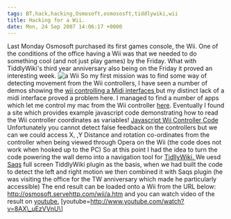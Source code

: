```yaml
---
tags: BT,hack,hacking,Osmosoft,osmososft,tiddlywiki,wii
title: Hacking for a Wii.
date: Mon, 24 Sep 2007 14:06:17 +0000
---
```

Last Monday Osmosoft purchased its first games console, the Wii. One of the conditions of the office having a Wii was that we needed to do something cool (and not just play games) by the Friday. What with TiddlyWiki's third year anniversary also being on the Friday it proved an interesting week. ![a Wii](http://www.laternerdz.com/wp-content/uploads/2006/11/wii.jpg) So my first mission was to find some way of detecting movement from the Wii controllers, I have seen a number of demos showing the [wii controlling a Midi interfaces ](http://mike.verdone.ca/wiitomidi/ "wii controlling midi interface") but my distinct lack of a midi interface proved a problem here. I managed to find a number of apps which let me control my mac from the Wii controller [here](http://wiibrew.org/index.php?title=List_of_Wii_Applications "control aps from your wii controller"). Eventually I found a site which provides example javascript code demonstrating how to read the Wii controller coordinates as variables! [Javascript Wii Controller Code ](//hullbreachonline.com/wii/sdk.html "javscript wii controller code") Unfortunately you cannot detect false feedback on the controllers but we can we could access X, ,Y Distance and rotation co-ordinates from the controller when being viewed through Opera on the Wii (the code does not work when hooked up to the PC) So at this point I had the idea to turn the code powering the wall demo into a navigation tool for [TidllyWiki. ](http://tiddlywiki.com/ "TiddlyWiki") We uesd[](http://tw.lewcid.org/ "Ful screen tw") [Saqs](http://tw.lewcid.org/) full screen TiddlyWiki plugin as the basis, when we had built the code to detect the left and right motion we then combined it with Saqs plugin (he was visiting the office for the TW anniversary which made he particularly accessible) The end result can be loaded onto a Wii from the URL below: http://osmosoft.servehttp.com/wii/a.htm and you can watch video of the result on [youtube.](http://www.youtube.com/watch?v=8AX_uEzVVnU) \[youtube=http://www.youtube.com/watch?v=8AX\_uEzVVnU\]
